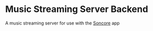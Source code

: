 # Music Streaming Server Backend
A music streaming server for use with the [Soncore](https://github.com/F1ammetta/Soncore) app

